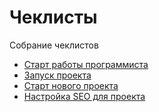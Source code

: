 # Чеклисты

Собрание чеклистов

* [Старт работы программиста](programmer_start.md)
* [Запуск проекта](project_release.md)
* [Старт нового проекта](project_start.md)
* [Настройка SEO для проекта](SEO.md)

